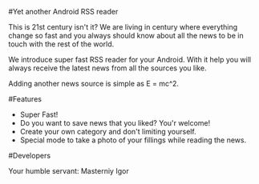 #Yet another Android RSS reader

This is 21st century isn't it? We are living in century where everything change so fast and you always should know about all the news to be in touch with the rest of the world. 

We introduce super fast RSS reader for your Android. With it help you will always receive the latest news from all the sources you like.

Adding another news source is simple as E = mc^2. 

#Features
- Super Fast!
- Do you want to save news that you liked? You'r welcome!
- Create your own category and don't limiting yourself.
- Special mode to take a photo of your fillings while reading the news.

#Developers

Your humble servant: Masterniy Igor
